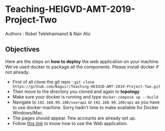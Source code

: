 # Teaching-**HEIGVD**-AMT-2019-Project-Two

Authors : Robel Teklehaimanot & Nair Alic

## Objectives

Here are the steps on **how to deploy** the web application on your machine. We've used docker to package all the components. Please install docker if not already.

- First of all clone the git repo : `git clone https://github.com/Naguir/Teaching-HEIGVD-AMT-2019-Project-Two.git`
- Then move to the directory you cloned and again to **topology**
- Make sure your docker is running and type `docker-compose up --build`
- Navigate to `192.168.99.100/userapi` or `192.168.99.100/api` as you have to use docker-machine. Sorry hadn't time to make available for Docker Windows/Mac.
- The pages should appear. Few accounts are already set up.
- Follow [this link](./README_usability.md) to know how to use the Web application.

